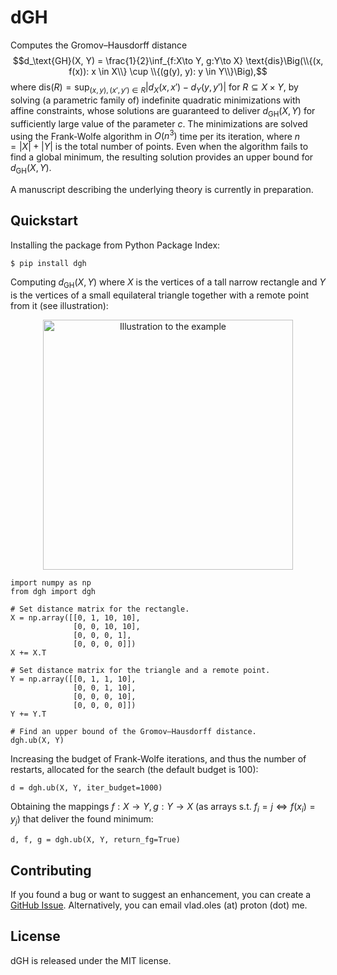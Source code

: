 # dGH

Computes the Gromov–Hausdorff distance $$d_\text{GH}(X, Y) = \frac{1}{2}\inf_{f:X\to Y, g:Y\to X} \text{dis}\Big(\\{(x, f(x)): x \in X\\} \cup \\{(g(y), y): y \in Y\\}\Big),$$ where $\text{dis}(R) = \sup_{(x, y), (x', y') \in R} |d_X(x, x') - d_Y(y, y')|$ for $R \subseteq X \times Y,$ by solving (a parametric family of) indefinite quadratic minimizations with affine constraints, whose solutions are guaranteed to deliver $d_\text{GH}(X, Y)$ for sufficiently large value of the parameter $c$. The minimizations are solved using the Frank-Wolfe algorithm in $O(n^3)$ time per its iteration, where $n = |X| + |Y|$ is the total number of points. Even when the algorithm fails to find a global minimum, the resulting solution provides an upper bound for $d_\text{GH}(X, Y)$.

A manuscript describing the underlying theory is currently in preparation.

## Quickstart

Installing the package from Python Package Index:

```$ pip install dgh```

Computing $d_\text{GH}(X, Y)$ where $X$ is the vertices of a tall narrow rectangle and $Y$ is the vertices of a small equilateral triangle together with a remote point from it (see illustration):

<p align="center">
    <img src="./illustration.png" alt="Illustration to the example" width="400"/>
</p>

```
import numpy as np
from dgh import dgh

# Set distance matrix for the rectangle.
X = np.array([[0, 1, 10, 10],
              [0, 0, 10, 10],
              [0, 0, 0, 1],
              [0, 0, 0, 0]])
X += X.T

# Set distance matrix for the triangle and a remote point.
Y = np.array([[0, 1, 1, 10],
              [0, 0, 1, 10],
              [0, 0, 0, 10],
              [0, 0, 0, 0]])
Y += Y.T

# Find an upper bound of the Gromov–Hausdorff distance.
dgh.ub(X, Y)
```

Increasing the budget of Frank-Wolfe iterations, and thus the number of restarts, allocated for the search (the default budget is 100):

```d = dgh.ub(X, Y, iter_budget=1000)```

Obtaining the mappings $f:X\to Y, g:Y\to X$ (as arrays s.t. $f_i = j \Leftrightarrow f(x_i) = y_j$) that deliver the found minimum:

```d, f, g = dgh.ub(X, Y, return_fg=True)```

## Contributing
If you found a bug or want to suggest an enhancement, you can create a [GitHub Issue](https://docs.github.com/en/issues/tracking-your-work-with-issues/creating-an-issue). Alternatively, you can email vlad.oles (at) proton (dot) me.

## License
dGH is released under the MIT license.
